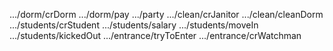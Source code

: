 
.../dorm/crDorm
.../dorm/pay
.../party
.../clean/crJanitor
.../clean/cleanDorm
.../students/crStudent
.../students/salary
.../students/moveIn
.../students/kickedOut
.../entrance/tryToEnter
.../entrance/crWatchman
